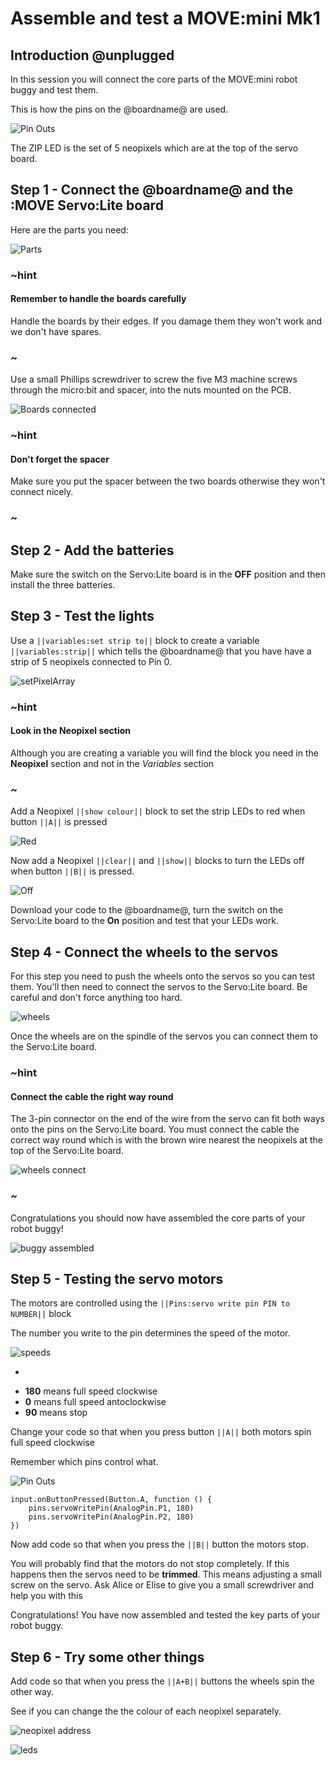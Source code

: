 # Assemble and test a MOVE:mini Mk1

## Introduction @unplugged

In this session you will connect the core parts of the MOVE:mini robot buggy and test them.

This is how the pins on the @boardname@ are used.

![Pin Outs](https://github.com/belmont-admin/MOVEminiBuildAndTestInstructions/raw/master/docs/images/0-PinOuts.png)

The ZIP LED is the set of 5 neopixels which are at the top of the servo board.

## Step 1 - Connect the @boardname@ and the :MOVE Servo:Lite board

Here are the parts you need:

![Parts](https://github.com/belmont-admin/MOVEminiBuildAndTestInstructions/raw/master/docs/images/1-Parts.png)

### ~hint

#### Remember to handle the boards carefully

Handle the boards by their edges. If you damage them they won't work and we don't have spares.

### ~

Use a small Phillips screwdriver to screw the five M3 machine screws through the micro:bit and spacer, into the nuts mounted on the PCB.

![Boards connected](https://github.com/belmont-admin/MOVEminiBuildAndTestInstructions/raw/master/docs/images/2-Boards.png)

### ~hint

#### Don't forget the spacer
Make sure you put the spacer between the two boards otherwise they won't connect nicely.

### ~

## Step 2 - Add the batteries

Make sure the switch on the Servo:Lite board is in the **OFF** position and then install the three batteries.

## Step 3 - Test the lights

Use a ``||variables:set strip to||`` block to create a variable ``||variables:strip||`` which tells the @boardname@ that you have have a strip of 5 neopixels connected to Pin 0.

![setPixelArray](https://github.com/belmont-admin/MOVEminiBuildAndTestInstructions/raw/master/docs/images/a-setNeopixel.png)

### ~hint

#### Look in the **Neopixel** section
Although you are creating a variable you will find the block you need in the **Neopixel** section and not in the *Variables* section
### ~

Add a Neopixel ``||show colour||`` block to set the strip LEDs to red when button ``||A||`` is pressed

![Red](https://github.com/belmont-admin/MOVEminiBuildAndTestInstructions/raw/master/docs/images/b-setRed.png)

Now add a Neopixel ``||clear||`` and ``||show||`` blocks to turn the LEDs off when button ``||B||`` is pressed.

![Off](https://github.com/belmont-admin/MOVEminiBuildAndTestInstructions/raw/master/docs/images/c-clearStrip.png)

Download your code to the @boardname@, turn the switch on the Servo:Lite board to the **On** position and test that your LEDs work.

## Step 4 - Connect the wheels to the servos

For this step you need to push the wheels onto the servos so you can test them. You'll then need to connect the servos to the Servo:Lite board. Be careful and don't force anything too hard.

![wheels](https://github.com/belmont-admin/MOVEminiBuildAndTestInstructions/raw/master/docs/images/4-PartsWheels.png)

Once the wheels are on the spindle of the servos you can connect them to the Servo:Lite board.

### ~hint

#### Connect the cable the right way round
The 3-pin connector on the end of the wire from the servo can fit both ways onto the pins on the Servo:Lite board. You must connect the cable the correct way round which is with the brown wire nearest the neopixels at the top of the Servo:Lite board.

![wheels connect](https://github.com/belmont-admin/MOVEminiBuildAndTestInstructions/raw/master/docs/images/6-ServoConnecting.png)

### ~

Congratulations you should now have assembled the core parts of your robot buggy!

![buggy assembled](https://github.com/belmont-admin/MOVEminiBuildAndTestInstructions/raw/master/docs/images/7-FinalAssembled.png)

## Step 5 - Testing the servo motors

The motors are controlled using the ``||Pins:servo write pin PIN to NUMBER||`` block

The number you write to the pin determines the speed of the motor.

![speeds](https://github.com/belmont-admin/MOVEminiBuildAndTestInstructions/raw/master/docs/images/5-SpeedControl.png)

-
* **180** means full speed clockwise
* **0** means full speed antoclockwise
* **90** means stop

Change your code so that when you press button ``||A||`` both motors spin full speed clockwise

Remember which pins control what.

![Pin Outs](https://github.com/belmont-admin/MOVEminiBuildAndTestInstructions/raw/master/docs/images/0-PinOuts.png)

```blocks
input.onButtonPressed(Button.A, function () {
    pins.servoWritePin(AnalogPin.P1, 180)
    pins.servoWritePin(AnalogPin.P2, 180)
})
```
Now add code so that when you press the ``||B||`` button the motors stop.

You will probably find that the motors do not stop completely. If this happens then the servos need to be **trimmed**. This means adjusting a small screw on the servo. Ask Alice or Elise to give you a small screwdriver and help you with this

Congratulations! You have now assembled and tested the key parts of your robot buggy.

## Step 6 - Try some other things

Add code so that when you press the ``||A+B||`` buttons the wheels spin the other way.

See if you can change the the colour of each neopixel separately. 

![neopixel address](https://github.com/belmont-admin/MOVEminiBuildAndTestInstructions/raw/master/docs/images/3-PixelArrayAddressing.png)

![leds](https://github.com/belmont-admin/MOVEminiBuildAndTestInstructions/raw/master/docs/images/d-leds.png)

